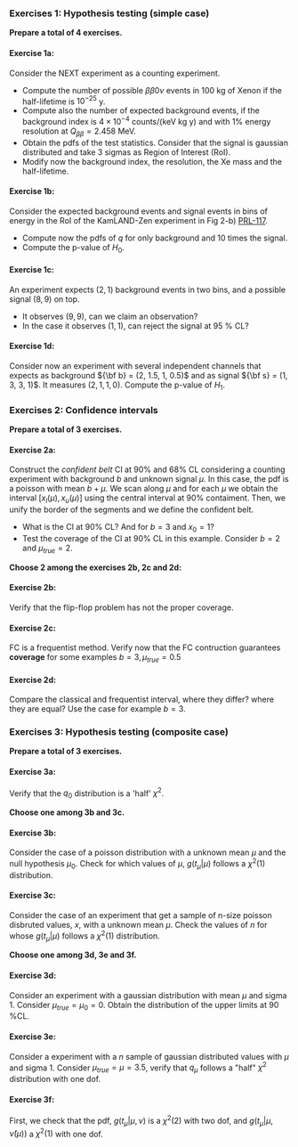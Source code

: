 ### Exercises 1: Hypothesis testing (simple case)

**Prepare a total of 4 exercises.**

#### Exercise 1a: 
Consider the NEXT experiment as a counting experiment. 
- Compute the number of possible $\beta{\beta}0\nu$ events in 100 kg of Xenon if the half-lifetime is $10^{-25}$ y. 
- Compute also the number of expected background events, if the background index is $4 \times 10^{-4}$ counts/(keV kg y) and with 1% energy resolution at $Q_{\beta\beta} = 2.458$ MeV. 
- Obtain the pdfs of the test statistics. Consider that the signal is gaussian distributed and take 3 sigmas as Region of Interest (RoI).
- Modify now the background index, the resolution, the Xe mass and the half-lifetime.

#### Exercise 1b:
Consider the expected background events and signal events in bins of energy in the RoI of the KamLAND-Zen experiment in Fig 2-b) [PRL-117](https://arxiv.org/abs/1605.02889). 
- Compute now the pdfs of $q$ for only background and 10 times the signal.
- Compute the p-value of $H_0$.

#### Exercise 1c:
An experiment expects $(2, 1)$ background events in two bins, and a possible signal $(8, 9)$ on top. 
- It observes $(9, 9)$, can we claim an observation?
- In the case it observes $(1, 1)$, can reject the signal at 95 % CL?

#### Exercise 1d:
Consider now an experiment with several independent channels that expects as background ${\bf b} = (2, 1.5, 1, 0.5)$ and as signal ${\bf s} = (1, 3, 3, 1)$. It measures $(2, 1, 1, 0)$. Compute the p-value of $H_1$.

### Exercises 2: Confidence intervals

**Prepare a total of 3 exercises.**

#### Exercise 2a: 
Construct the *confident belt* CI at 90% and 68% CL considering a counting experiment with background $b$ and unknown signal $\mu$. In this case, the pdf is a poisson with mean $b + \mu$. We scan along $\mu$ and for each $\mu$ we obtain the interval $[x_l(\mu), x_u(\mu)]$ using the central interval at 90% contaiment. Then, we unify the border of the segments and we define the confident belt.
- What is the CI at 90% CL? And for $b=3$ and $x_0 = 1$?
- Test the coverage of the CI at 90% CL in this example. Consider $b=2$ and $\mu_{true} = 2$.

**Choose 2 among the exercises 2b, 2c and 2d:**

#### Exercise 2b:
Verify that the flip-flop problem has not the proper coverage.

#### Exercise 2c: 
FC is a frequentist method. Verify now that the FC contruction guarantees **coverage** for some examples $b = 3, \mu_{true} = 0.5$

#### Exercise 2d: 
Compare the classical and frequentist interval, where they differ? where they are equal? Use the case for example $b=3$.

### Exercises 3: Hypothesis testing (composite case)

**Prepare a total of 3 exercises.**

#### Exercise 3a: 
Verify that the $q_0$ distribution is a 'half' $\chi^2$.

**Choose one among 3b and 3c.**

#### Exercise 3b:
 Consider the case of a poisson distribution with a unknown mean $\mu$ and the null hypothesis $\mu_0$. Check for which values of $\mu$, $g(t_\mu | \mu)$ follows a $\chi^2(1)$ distribution.

#### Exercise 3c:
Consider the case of an experiment that get a sample of n-size poisson disbruted values, $x$, with a unknown mean $\mu$. Check the values of $n$ for whose $g(t_\mu | \mu)$ follows a $\chi^2(1)$ distribution.

**Choose one among 3d, 3e and 3f.**

#### Exercise 3d:
Consider an experiment with a gaussian distribution with mean $\mu$ and sigma 1. Consider $\mu_{true} = \mu_0 = 0$. Obtain the distribution of the upper limits at 90 %CL.

#### Exercise 3e:
Consider a experiment with a $n$ sample of gaussian distributed values with $\mu$ and sigma 1. Consider $\mu_{true} = \mu = 3.5$, verify that $q_\mu$ follows a "half" $\chi^2$ distribution with one dof.

#### Exercise 3f:
First, we check that the pdf, $g( t_\mu | \mu, \nu)$ is a $\chi^2(2)$ with two dof, and $g(t_\mu | \mu, \hat{\nu}(\mu))$ a $\chi^2(1)$ with one dof.